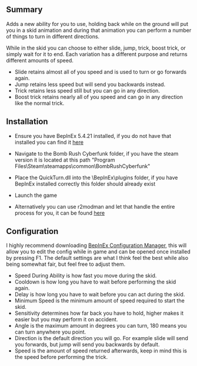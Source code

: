 ## Summary
Adds a new ability for you to use, holding back while on the ground will put you in a skid animation and during that animation you can perform a number of things to turn in different directions.

While in the skid you can choose to either slide, jump, trick, boost trick, or simply wait for it to end. Each variation has a different purpose and returns different amounts of speed.
- Slide retains almost all of you speed and is used to turn or go forwards again.
- Jump retains less speed but will send you backwards instead.
- Trick retains less speed still but you can go in any direction.
- Boost trick retains nearly all of you speed and can go in any direction like the normal trick.


## Installation
 - Ensure you have BepInEx 5.4.21 installed, if you do not have that installed you can find it [here](https://github.com/BepInEx/BepInEx/releases/tag/v5.4.21)
 - Navigate to the Bomb Rush Cyberfunk folder, if you have the steam version it is located at this path "Program Files\Steam\steamapps\common\BombRushCyberfunk"
 - Place the QuickTurn.dll into the \BepInEx\plugins folder, if you have BepInEx installed correctly this folder should already exist
 - Launch the game<br>

 - Alternatively you can use r2modman and let that handle the entire process for you, it can be found [here](https://thunderstore.io/c/bomb-rush-cyberfunk/p/ebkr/r2modman/)

## Configuration
I highly recommend downloading [BepInEx Configuration Manager](https://github.com/BepInEx/BepInEx.ConfigurationManager), this will allow you to edit the config while in game and can be opened once installed by pressing F1. The default settings are what I think feel the best while also being somewhat fair, but feel free to adjust them.

- Speed During Ability is how fast you move during the skid.
- Cooldown is how long you have to wait before performing the skid again.
- Delay is how long you have to wait before you can act during the skid.
- Minimum Speed is the minimum amount of speed required to start the skid.
- Sensitivity determines how far back you have to hold, higher makes it easier but you may perform it on accident.
- Angle is the maximum amount in degrees you can turn, 180 means you can turn anywhere you point.
- Direction is the default direction you will go. For example slide will send you forwards, but jump will send you backwards by default.
- Speed is the amount of speed returned afterwards, keep in mind this is the speed before performing the trick.
